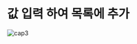 # 값 입력 하여 목록에 추가

![cap3](https://user-images.githubusercontent.com/55019081/165473830-6caf48c4-c23a-4d18-982c-4c49f1115d1b.GIF)
